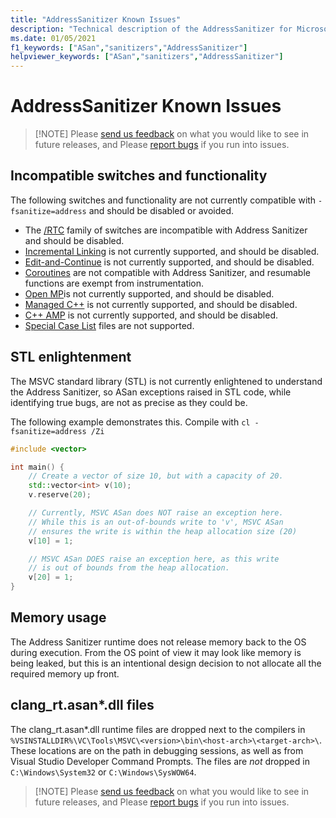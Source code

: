 ```yaml
---
title: "AddressSanitizer Known Issues"
description: "Technical description of the AddressSanitizer for Microsoft Visual C++ known issues."
ms.date: 01/05/2021
f1_keywords: ["ASan","sanitizers","AddressSanitizer"]
helpviewer_keywords: ["ASan","sanitizers","AddressSanitizer"]
---
```


# AddressSanitizer Known Issues

> [!NOTE] Please [send us feedback](https://aka.ms/feedback/suggest?space=62) on what you would like to see in future releases, and Please [report bugs](https://aka.ms/feedback/report?space=62) if you run into issues.

## Incompatible switches and functionality

The following switches and functionality are not currently compatible with `-fsanitize=address` and should be disabled or avoided.

- The [/RTC](https://docs.microsoft.com/en-us/cpp/build/reference/rtc-run-time-error-checks?view=msvc-160) family of switches are incompatible with Address Sanitizer and should be disabled.
- [Incremental Linking](https://docs.microsoft.com/en-us/cpp/build/reference/incremental-link-incrementally?view=msvc-160) is not currently supported, and should be disabled.
- [Edit-and-Continue](https://docs.microsoft.com/en-us/visualstudio/debugger/edit-and-continue-visual-cpp?view=vs-2019) is not currently supported, and should be disabled.
- [Coroutines](https://devblogs.microsoft.com/cppblog/category/coroutine/) are not compatible with Address Sanitizer, and resumable functions are exempt from instrumentation.
- [Open MP](https://docs.microsoft.com/en-us/cpp/build/reference/openmp-enable-openmp-2-0-support?view=msvc-160)is not currently supported, and should be disabled.
- [Managed C++](https://docs.microsoft.com/en-us/cpp/build/reference/clr-common-language-runtime-compilation?view=msvc-160) is not currently supported, and should be disabled. 
- [C++ AMP](https://docs.microsoft.com/en-us/cpp/parallel/amp/cpp-amp-overview?view=msvc-160) is not currently supported, and should be disabled.
- [Special Case List](https://clang.llvm.org/docs/SanitizerSpecialCaseList.html) files are not supported.

## STL enlightenment

The MSVC standard library (STL) is not currently enlightened to understand the Address Sanitizer, so ASan exceptions raised in STL code, while identifying true bugs, are not as precise as they could be.

The following example demonstrates this. Compile with `cl -fsanitize=address /Zi`

```cpp
#include <vector>

int main() {   
    // Create a vector of size 10, but with a capacity of 20.    
    std::vector<int> v(10);
    v.reserve(20);

    // Currently, MSVC ASan does NOT raise an exception here.
    // While this is an out-of-bounds write to 'v', MSVC ASan
    // ensures the write is within the heap allocation size (20)
    v[10] = 1;

    // MSVC ASan DOES raise an exception here, as this write
    // is out of bounds from the heap allocation.
    v[20] = 1;
}
```

## Memory usage

The Address Sanitizer runtime does not release memory back to the OS during execution. From the OS point of view it may look like memory is being leaked, but this is an intentional design decision to not allocate all the required memory up front. 

## clang_rt.asan*.dll files

The clang_rt.asan*.dll runtime files are dropped next to the compilers in `%VSINSTALLDIR%\VC\Tools\MSVC\<version>\bin\<host-arch>\<target-arch>\`. These locations are on the path in debugging sessions, as well as from Visual Studio Developer Command Prompts. The files are _not_ dropped in `C:\Windows\System32` or `C:\Windows\SysWOW64`.

> [!NOTE] Please [send us feedback](https://aka.ms/feedback/suggest?space=62) on what you would like to see in future releases, and Please [report bugs](https://aka.ms/feedback/report?space=62) if you run into issues.